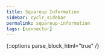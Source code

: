 ```yaml
---
title: Squareup Information
sidebar: cyclr_sidebar
permalink: squareup-information
tags: [connector]
---
```

{::options parse_block_html="true" /}
